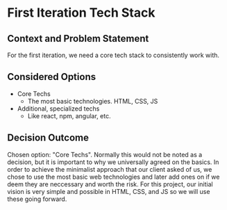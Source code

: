 # First Iteration Tech Stack

## Context and Problem Statement

For the first iteration, we need a core tech stack to consistently work with.

## Considered Options

* Core Techs
  - The most basic technologies. HTML, CSS, JS
* Additional, specialized techs
  - Like react, npm, angular, etc.

## Decision Outcome

Chosen option: "Core Techs". Normally this would not be noted as a decision, but it is important to why we universally agreed on the basics. In order to achieve the minimalist approach that our client asked of us, we chose to use the most basic web technologies and later add ones on if we deem they are neccessary and worth the risk. For this project, our initial vision is very simple and possible in HTML, CSS, and JS so we will use these going forward.
